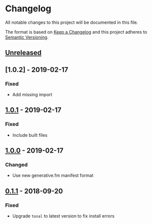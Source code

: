 # Changelog

All notable changes to this project will be documented in this file.

The format is based on [Keep a Changelog](http://keepachangelog.com/en/1.0.0/)
and this project adheres to [Semantic Versioning](http://semver.org/spec/v2.0.0.html).

## [Unreleased]

## [1.0.2] - 2019-02-17

### Fixed

- Add missing import

## [1.0.1] - 2019-02-17

### Fixed

- Include built files

## [1.0.0] - 2019-02-17

### Changed

- Use new generative.fm manifest format

## [0.1.1] - 2018-09-20

### Fixed

- Upgrade `tonal` to latest version to fix install errors

[unreleased]: https://github.com/generative-music/piece-eno-machine/compare/v1.0.1...HEAD
[1.0.1]: https://github.com/generative-music/piece-eno-machine/compare/v1.0.0...v1.0.1
[1.0.0]: https://github.com/generative-music/piece-eno-machine/compare/v0.1.0...v1.0.0
[0.1.1]: https://github.com/generative-music/piece-eno-machine/compare/v0.1.0...v0.1.1
